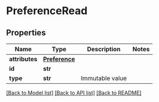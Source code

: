 # PreferenceRead

## Properties
Name | Type | Description | Notes
------------ | ------------- | ------------- | -------------
**attributes** | [**Preference**](Preference.md) |  | 
**id** | **str** |  | 
**type** | **str** | Immutable value | 

[[Back to Model list]](../README.md#documentation-for-models) [[Back to API list]](../README.md#documentation-for-api-endpoints) [[Back to README]](../README.md)


